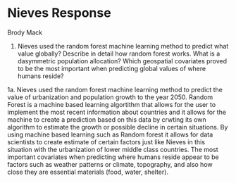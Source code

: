 # Nieves Response
Brody Mack 

1. Nieves used the random forest machine learning method to predict what value globally?  Describe in detail how random forest works.  What is a dasymmetric population allocation? Which geospatial covariates proved to be the most important when predicting global values of where humans reside?

  1a. Nieves used the random forest machine learning method to predict the value of urbanization and population growth to the         year 2050. Random Forest is a machine based learning algortithm that allows for the user to implement the most recent        information about  countries and it allows for the machine to create a prediction based on this data by crwting its own algorithm to estimate the growth or possible decline in certain situations. By using machine based learning such as Random forest it allows for data scientists to create estimate of certain factors just like Nieves in this situation with the urbanization of lower middle class countries. The most important covariates when predicting where humans reside appear to be factors such as weather patterns or climate, topography, and also how close they are essential materials (food, water, shelter).    
